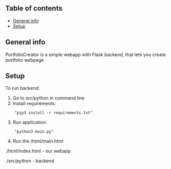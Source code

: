 
## Table of contents
* [General info](#general-info)
* [Setup](#setup)

## General info
PortfolioCreator is a simple webapp with Flask backend, that lets you create portfolio webpage

## Setup


To run backend:
1. Go to src/python in command line
2. Install requirements: 
```
	"pip3 install -r requirements.txt"
```
3. Run application:
```
	"python3 main.py"
```
4. Run the /html/main.html


./html/index.html - our webapp

./src/python - backend
